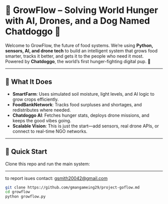 # 🌾 GrowFlow – Solving World Hunger with AI, Drones, and a Dog Named Chatdoggo 🐶

Welcome to GrowFlow, the future of food systems. We’re using **Python, sensors, AI, and drone tech** to build an intelligent system that grows food smarter, tracks it better, and gets it to the people who need it most. Powered by **Chatdoggo**, the world’s first hunger-fighting digital pup. 🐾

---

## 🧠 What It Does

- **SmartFarm**: Uses simulated soil moisture, light levels, and AI logic to grow crops efficiently.
- **FoodBankNetwork**: Tracks food surpluses and shortages, and redistributes where needed.
- **Chatdoggo AI**: Fetches hunger stats, deploys drone missions, and keeps the good vibes going.
- **Scalable Vision**: This is just the start—add sensors, real drone APIs, or connect to real-time NGO networks.

---

## 🚀 Quick Start

Clone this repo and run the main system:

---

to report isues contact: gsmith20042@gmail.com

```bash
git clone https://github.com/gmangameing29/project-goflow.md
cd growflow
python growflow.py
